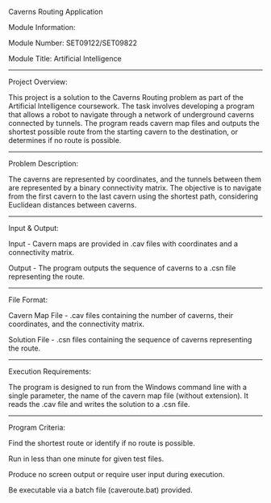 Caverns Routing Application

Module Information:

Module Number: SET09122/SET09822

Module Title: Artificial Intelligence
__________________________________________________________________________________________________________________________________________________________

Project Overview:

This project is a solution to the Caverns Routing problem as part of the Artificial Intelligence coursework. The task involves developing a program that allows a robot to navigate through a network of underground caverns connected by tunnels. The program reads cavern map files and outputs the shortest possible route from the starting cavern to the destination, or determines if no route is possible.
__________________________________________________________________________________________________________________________________________________________

Problem Description:

The caverns are represented by coordinates, and the tunnels between them are represented by a binary connectivity matrix.
The objective is to navigate from the first cavern to the last cavern using the shortest path, considering Euclidean distances between caverns.
__________________________________________________________________________________________________________________________________________________________

Input & Output:

Input - Cavern maps are provided in .cav files with coordinates and a connectivity matrix.

Output - The program outputs the sequence of caverns to a .csn file representing the route.
__________________________________________________________________________________________________________________________________________________________

File Format:

Cavern Map File - .cav files containing the number of caverns, their coordinates, and the connectivity matrix.

Solution File - .csn files containing the sequence of caverns representing the route.
__________________________________________________________________________________________________________________________________________________________

Execution Requirements:

The program is designed to run from the Windows command line with a single parameter, the name of the cavern map file (without extension). It reads the .cav file and writes the solution to a .csn file.
__________________________________________________________________________________________________________________________________________________________

Program Criteria:

  Find the shortest route or identify if no route is possible.

  Run in less than one minute for given test files.

  Produce no screen output or require user input during execution.

  Be executable via a batch file (caveroute.bat) provided.
